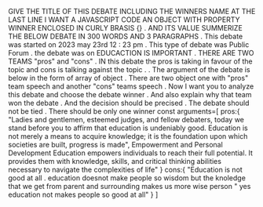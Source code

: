 GIVE THE TITLE OF THIS DEBATE INCLUDING THE WINNERS NAME AT THE LAST LINE I WANT A JAVASCRIPT CODE AN OBJECT WITH PROPERTY WINNER ENCLOSED IN CURLY BRASIS {} . AND ITS VALUE SUMMERIZE THE BELOW DEBATE IN 300 WORDS AND 3 PARAGRAPHS . This debate was started on 2023 may 23rd 12 : 23 pm . This type of debate was Public Forum . the debate was on EDUCACTION IS IMPORTANT . THERE ARE TWO TEAMS "pros" and "cons" . IN this debate the pros is taking in favour of the topic and cons is talking against the topic . . The argument of the debate is below in the form of array of object . There are two object one with "pros" team speech and another "cons" teams speech . Now I want you to analyze this debate and choose the debate winner . And also explain why that team won the debate . And the decision should be precised . The debate should not be tied . There should be only one winner const arguments=[ pros:{ "Ladies and gentlemen, esteemed judges, and fellow debaters, today we stand before you to affirm that education is undeniably good. Education is not merely a means to acquire knowledge; it is the foundation upon which societies are built, progress is made", Empowerment and Personal Development Education empowers individuals to reach their full potential. It provides them with knowledge, skills, and critical thinking abilities necessary to navigate the complexities of life" } cons:{ "Education is not good at all . education doesnot make people so wisdom but the knoledge that we get from parent and surrounding makes us more wise person " yes education not makes people so good at all" } ]
